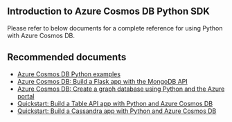 <properties
	pageTitle="Azure Cosmos DB Python SDK"
	description="Azure Cosmos DB Python SDK"
	service="microsoft.documentdb"
	resource="databaseAccounts"
	authors="balaksms"
	displayOrder="306"
	selfHelpType="resource"
	supportTopicIds="32597553"
	resourceTags=""
	productPesIds="15585"
	cloudEnvironments="public"
/>

## **Introduction to Azure Cosmos DB Python SDK**
Please refer to below documents for a complete reference for using Python with Azure Cosmos DB.

## **Recommended documents**
* [Azure Cosmos DB Python examples](https://docs.microsoft.com/azure/cosmos-db/sql-api-python-samples)
* [Azure Cosmos DB: Build a Flask app with the MongoDB API](https://docs.microsoft.com/azure/cosmos-db/create-mongodb-flask)
* [Azure Cosmos DB: Create a graph database using Python and the Azure portal](https://docs.microsoft.com/azure/cosmos-db/create-graph-python)
* [Quickstart: Build a Table API app with Python and Azure Cosmos DB](https://docs.microsoft.com/en-us/azure/cosmos-db/create-table-python)
* [Quickstart: Build a Cassandra app with Python and Azure Cosmos DB](https://docs.microsoft.com/en-us/azure/cosmos-db/create-cassandra-python)
